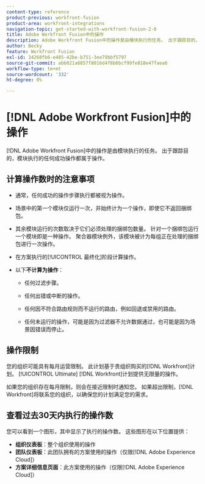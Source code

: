 ```yaml
---
content-type: reference
product-previous: workfront-fusion
product-area: workfront-integrations
navigation-topic: get-started-with-workfront-fusion-2-0
title: Adobe Workfront Fusion中的操作
description: Adobe Workfront Fusion中的操作是由模块执行的任务。 出于跟踪目的，模块执行的任何成功操作都属于操作。
author: Becky
feature: Workfront Fusion
exl-id: 34268fb6-e485-42be-b751-3ee79bbf5797
source-git-commit: abb021a6857f8016d4f8b6bcf99fe818e47faea6
workflow-type: tm+mt
source-wordcount: '332'
ht-degree: 0%

---
```


# [!DNL Adobe Workfront Fusion]中的操作

[!DNL Adobe Workfront Fusion]中的操作是由模块执行的任务。 出于跟踪目的，模块执行的任何成功操作都属于操作。

## 计算操作数时的注意事项

* 通常，任何成功的操作步骤执行都被视为操作。

* 场景中的第一个模块仅运行一次，并始终计为一个操作，即使它不返回捆绑包。

* 其余模块运行的次数取决于它们必须处理的捆绑包数量。  针对一个捆绑包运行一个模块即是一种操作。 聚合器模块例外，该模块被计为每组正在处理的捆绑包进行一次操作。

* 在方案执行的[!UICONTROL 最终化]阶段计算操作。

* 以下&#x200B;**不计算为操作**：

   * 任何过滤步骤。

   * 任何出错或中断的操作。

   * 任何因不符合路由规则而不运行的路由，例如回退或禁用的路由。

   * 任何未运行的操作，可能是因为过滤器不允许数据通过，也可能是因为场景因错误而停止。

## 操作限制

您的组织可能具有每月运营限制。 此计划基于贵组织购买的[!DNL Workfront]计划。 [!UICONTROL Ultimate] [!DNL Workfront]计划提供无限量的操作。

如果您的组织存在每月限制，则会在接近限制时通知您。 如果超出限制，[!DNL Workfront]将联系您的组织，以确保您的计划满足您的需求。

## 查看过去30天内执行的操作数

您可以看到一个图形，其中显示了执行的操作数。 这些图形在以下位置提供：

* **组织仪表板**：整个组织使用的操作
* **团队仪表板**：此团队拥有的方案使用的操作（仅限[!DNL Adobe Experience Cloud]）
* **方案详细信息页面**：此方案使用的操作（仅限[!DNL Adobe Experience Cloud]）

